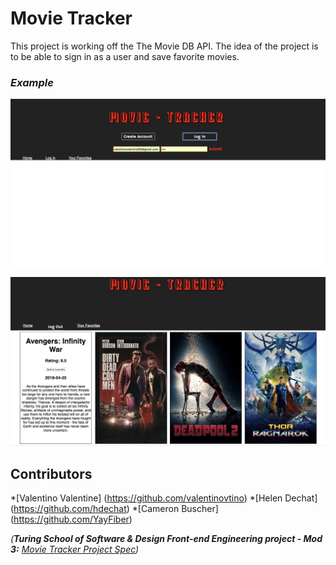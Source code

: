 # Movie Tracker

This project is working off the The Movie DB API. The idea of the project is to be able to sign in as a user and save favorite movies.

### *Example* 

![alt text](./src/images/login.png)

![main screen](./src/images/mainpage.png)

## Contributors

*[Valentino Valentine] (https://github.com/valentinovtino)
*[Helen Dechat] (https://github.com/hdechat)
*[Cameron Buscher] (https://github.com/YayFiber)

_(**Turing School of Software & Design Front-end Engineering project - Mod 3:** [Movie Tracker Project Spec](https://github.com/turingschool-examples/movie-tracker))_ 

